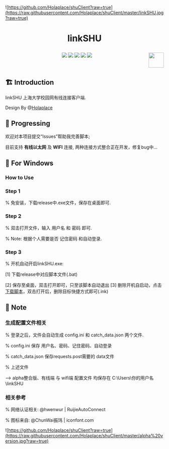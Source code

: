 ![https://github.com/Holaplace/shuClient?raw=true](https://raw.githubusercontent.com/Holaplace/shuClient/master/linkSHU.jpg?raw=true)

# <p align="center">linkSHU</p>

<p align="center">
      <a href="https://github.com/Holaplace/shuClient"><img src="https://img.shields.io/badge/status-updating-brightgreen.svg"></a>
      <a href="https://github.com/python/cpython"><img src="https://img.shields.io/badge/Python-3.5-FF1493.svg"></a>
      <a href="https://github.com/Holaplace/shuClient"><img src="https://img.shields.io/github/repo-size/Holaplace/shuClient"></a>
      <a href="https://opensource.org/licenses/GPL-3.0/"><img src="https://badges.frapsoft.com/os/gpl/gpl.png?v=103"></a>
      <a href="https://github.com/Holaplace/shuClient/stargazers"><img src="https://img.shields.io/github/stars/Holaplace/shuClient.svg?logo=github"></a>
      <a href="https://www.python.org/"><img src="https://upload.wikimedia.org/wikipedia/commons/c/c3/Python-logo-notext.svg" align="right" height="48" width="48" ></a>
      
</p>
<br />

## :building_construction: Introduction

linkSHU 上海大学校园网有线连接客户端.

Design By @[Holaplace](https://github.com/Holaplace)
<br />

## :rocket: Progressing
欢迎对本项目提交“Issues”帮助我完善脚本;

目前支持 **有线以太网** 及 **WIFI** 连接, 两种连接方式整合正在开发，修复bug中...

## :pencil: For Windows
### How to Use

### Step 1

% 免安装，下载release中.exe文件，保存在桌面即可.

### Step 2

% 双击打开文件，输入 用户名 和 密码 即可.

% Note: 根据个人需要是否 记住密码 和自动登录.

### Step 3

% 开机自动开启linkSHU.exe: 

[1] 下载release中对应脚本文件(.bat)

[2] 保存至桌面，双击打开即可，只至该脚本自动退出
[3] 删除开机自启动，点击[下载脚本](https://github-production-release-asset-2e65be.s3.amazonaws.com/206237670/ea9bbd00-d320-11e9-8aaa-a7560a506c02?X-Amz-Algorithm=AWS4-HMAC-SHA256&X-Amz-Credential=AKIAIWNJYAX4CSVEH53A%2F20190909%2Fus-east-1%2Fs3%2Faws4_request&X-Amz-Date=20190909T085057Z&X-Amz-Expires=300&X-Amz-Signature=31a15b3904e7cf86f7b043e17e44363e38acf4b15e61b28fe6ce2ded18c7c121&X-Amz-SignedHeaders=host&actor_id=45121260&response-content-disposition=attachment%3B%20filename%3DremoveInk.bat&response-content-type=application%2Foctet-stream)，双击打开后，删除目标快捷方式即可(.ink)

## :pushpin: Note

### 生成配置文件相关

% 登录之后，文件会自动生成 config.ini 和 catch_data.json 两个文件.

% config.ini 保存 用户名、密码、记住密码、自动登录

% catch_data.json 保存requests.post需要的 data文件

% 上述文件

--> alpha整合版、有线端 与 wifi端 配置文件 均保存在 C:\Users\你的用户名\linkSHU


### 相关参考

% 网络认证相关: @hwenwur | RuijieAutoConnect

% 图标来自: @ChunWai振玮 | iconfont.com

![https://github.com/Holaplace/shuClient?raw=true](https://raw.githubusercontent.com/Holaplace/shuClient/master/alpha%20version.jpg?raw=true)
